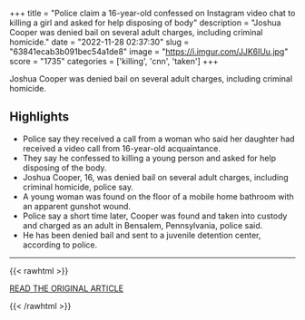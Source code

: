 +++
title = "Police claim a 16-year-old confessed on Instagram video chat to killing a girl and asked for help disposing of body"
description = "Joshua Cooper was denied bail on several adult charges, including criminal homicide."
date = "2022-11-28 02:37:30"
slug = "63841ecab3b091bec54a1de8"
image = "https://i.imgur.com/JJK6lUu.jpg"
score = "1735"
categories = ['killing', 'cnn', 'taken']
+++

Joshua Cooper was denied bail on several adult charges, including criminal homicide.

## Highlights

- Police say they received a call from a woman who said her daughter had received a video call from 16-year-old acquaintance.
- They say he confessed to killing a young person and asked for help disposing of the body.
- Joshua Cooper, 16, was denied bail on several adult charges, including criminal homicide, police say.
- A young woman was found on the floor of a mobile home bathroom with an apparent gunshot wound.
- Police say a short time later, Cooper was found and taken into custody and charged as an adult in Bensalem, Pennsylvania, police said.
- He has been denied bail and sent to a juvenile detention center, according to police.

---

{{< rawhtml >}}
  <p class="article-category">
    <a target="_blank" href="https://edition.cnn.com/2022/11/27/us/joshua-cooper-pennsylvania-instagram-killing-confession/index.html">READ THE ORIGINAL ARTICLE</a>
  </p>
{{< /rawhtml >}}

